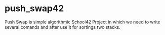 # push_swap42
Push Swap is simple algorithmic School42 Project in which we need to write several comands and after use it for sortings two stacks.
